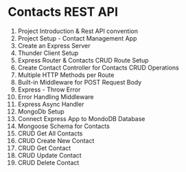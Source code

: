 # Contacts REST API

1. Project Introduction & Rest API convention
1. Project Setup - Contact Management App
1. Create an Express Server
1. Thunder Client Setup
1. Express Router & Contacts CRUD Route Setup
1. Create Contact Controller for Contacts CRUD Operations
1. Multiple HTTP Methods per Route
1. Built-in Middleware for POST Request Body
1. Express - Throw Error
1. Error Handling Middleware
1. Express Async Handler
1. MongoDb Setup
1. Connect Express App to MondoDB Database
1. Mongoose Schema for Contacts
1. CRUD Get All Contacts
1. CRUD Create New Contact
1. CRUD Get Contact
1. CRUD Update Contact
1. CRUD Delete Contact
